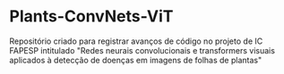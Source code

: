 # Plants-ConvNets-ViT
Repositório criado para registrar avanços de código no projeto de IC FAPESP intitulado "Redes neurais convolucionais e transformers visuais aplicados à detecção de doenças em imagens de folhas de plantas"
